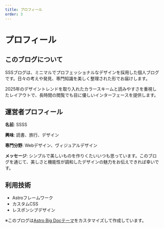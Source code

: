 ```yaml
---
title: プロフィール
order: 3
---
```


# プロフィール

## このブログについて

SSSブログは、ミニマルでプロフェッショナルなデザインを採用した個人ブログです。日々の考えや発見、専門知識を美しく整理された形でお届けします。

2025年のデザイントレンドを取り入れたカラースキームと読みやすさを重視したレイアウトで、長時間の閲覧でも目に優しいインターフェースを提供します。

## 運営者プロフィール

**名前**: SSSS

**興味**: 読書、旅行、デザイン

**専門分野**: Webデザイン、ヴィジュアルデザイン

**メッセージ**: シンプルで美しいものを作りくたいいつも思っています。このブログを通じて、美しさと機能性が調和したデザインの魅力をお伝えできれば幸いです。

## 利用技術

* Astroフレームワーク
* カスタムCSS
* レスポンシブデザイン

※このブログは[Astro Big Docテーマ](https://github.com/MicroWebStacks/astro-big-doc)をカスタマイズして作成しています。

